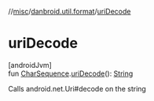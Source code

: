 //[misc](../../index.md)/[danbroid.util.format](index.md)/[uriDecode](uri-decode.md)

# uriDecode

[androidJvm]\
fun [CharSequence](https://kotlinlang.org/api/latest/jvm/stdlib/kotlin/-char-sequence/index.html).[uriDecode](uri-decode.md)(): [String](https://kotlinlang.org/api/latest/jvm/stdlib/kotlin/-string/index.html)

Calls android.net.Uri#decode on the string
